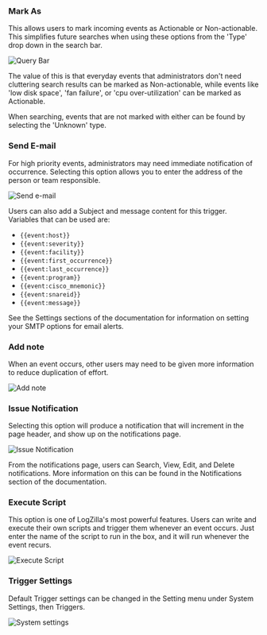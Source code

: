 <!-- @@@title:Explanation of Actions@@@-->

### Mark As

This allows users to mark incoming events as Actionable or Non-actionable. This simplifies future searches when using these options from the 'Type' drop down in the search bar.

![Query Bar](@@path/images/query-bar.png)

The value of this is that everyday events that administrators don't need cluttering search results can be marked as Non-actionable, while events like 'low disk space', 'fan failure', or 'cpu over-utilization' can be marked as Actionable.

When searching, events that are not marked with either can be found by selecting the 'Unknown' type.

### Send E-mail

For high priority events, administrators may need immediate notification of occurrence. Selecting this option allows you to enter the address of the person or team responsible.

![Send e-mail](@@path/images/send-email.png)

Users can also add a Subject and message content for this trigger. Variables that can be used are:

* `{{event:host}}`
* `{{event:severity}}`
* `{{event:facility}}`
* `{{event:first_occurrence}}`
* `{{event:last_occurrence}}`
* `{{event:program}}`
* `{{event:cisco_mnemonic}}`
* `{{event:snareid}}`
* `{{event:message}}`

See the Settings sections of the documentation for information on setting your SMTP options for email alerts.

### Add note

When an event occurs, other users may need to be given more information to reduce duplication of effort.

![Add note](@@path/images/add-note.png)

### Issue Notification

Selecting this option will produce a notification that will increment in the page header, and show up on the notifications page.

![Issue Notification](@@path/images/issue-notification.png)

From the notifications page, users can Search, View, Edit, and Delete notifications. More information on this can be found in the Notifications section of the documentation.

### Execute Script

This option is one of LogZilla's most powerful features. Users can write and execute their own scripts and trigger them whenever an event occurs. Just enter the name of the script to run in the box, and it will run whenever the event recurs.

![Execute Script](@@path/images/execute-script.png)

### Trigger Settings

Default Trigger settings can be changed in the Setting menu under System Settings, then Triggers.

![System settings](@@path/images/system-settings.png)
